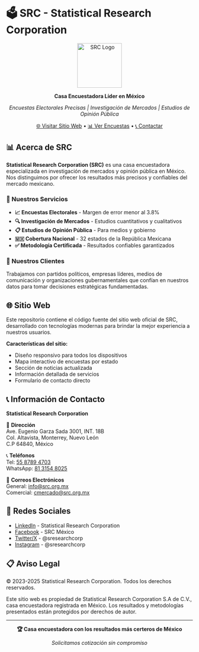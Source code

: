 # 🗳️ SRC - Statistical Research Corporation

<div align="center">
<img src="https://cdn.prod.website-files.com/65a0c9f051eb4bac6eed92a1/675b3681a561fded2c7a4c51_SRC%20LOGO.avif" alt="SRC Logo" width="120" height="120">

**Casa Encuestadora Líder en México**

*Encuestas Electorales Precisas | Investigación de Mercados | Estudios de Opinión Pública*

[🌐 Visitar Sitio Web](https://src.org.mx) • [📊 Ver Encuestas](https://src.org.mx/encuestas) • [📞 Contactar](https://src.org.mx/contacto)

</div>

## 📊 Acerca de SRC

**Statistical Research Corporation (SRC)** es una casa encuestadora especializada en investigación de mercados y opinión pública en México. Nos distinguimos por ofrecer los resultados más precisos y confiables del mercado mexicano.

### 🎯 Nuestros Servicios

- **📈 Encuestas Electorales** - Margen de error menor al 3.8%
- **🔍 Investigación de Mercados** - Estudios cuantitativos y cualitativos
- **📋 Estudios de Opinión Pública** - Para medios y gobierno
- **🇲🇽 Cobertura Nacional** - 32 estados de la República Mexicana
- **✅ Metodología Certificada** - Resultados confiables garantizados

### 🏢 Nuestros Clientes

Trabajamos con partidos políticos, empresas líderes, medios de comunicación y organizaciones gubernamentales que confían en nuestros datos para tomar decisiones estratégicas fundamentadas.

## 🌐 Sitio Web

Este repositorio contiene el código fuente del sitio web oficial de SRC, desarrollado con tecnologías modernas para brindar la mejor experiencia a nuestros usuarios.

**Características del sitio:**
- Diseño responsivo para todos los dispositivos
- Mapa interactivo de encuestas por estado
- Sección de noticias actualizada
- Información detallada de servicios
- Formulario de contacto directo

## 📞 Información de Contacto

**Statistical Research Corporation**

📍 **Dirección**  
Ave. Eugenio Garza Sada 3001, INT. 18B  
Col. Altavista, Monterrey, Nuevo León  
C.P 64840, México

📞 **Teléfonos**  
Tel: [55 8789 4703](tel:+525587894703)  
WhatsApp: [81 3154 8025](https://wa.me/5218131548025)

📧 **Correos Electrónicos**  
General: [info@src.org.mx](mailto:info@src.org.mx)  
Comercial: [cmercado@src.org.mx](mailto:cmercado@src.org.mx)

## 🔗 Redes Sociales

- [LinkedIn](https://www.linkedin.com/company/statisticalresearch/) - Statistical Research Corporation
- [Facebook](https://www.facebook.com/sresearchcorp) - SRC México  
- [Twitter/X](https://x.com/sresearchcorp) - @sresearchcorp
- [Instagram](https://www.instagram.com/sresearchcorp/) - @sresearchcorp

## 📋 Aviso Legal

© 2023-2025 Statistical Research Corporation. Todos los derechos reservados.

Este sitio web es propiedad de Statistical Research Corporation S.A de C.V., casa encuestadora registrada en México. Los resultados y metodologías presentados están protegidos por derechos de autor.

---

<div align="center">

**🏆 Casa encuestadora con los resultados más certeros de México**

*Solicitamos cotización sin compromiso*

</div>